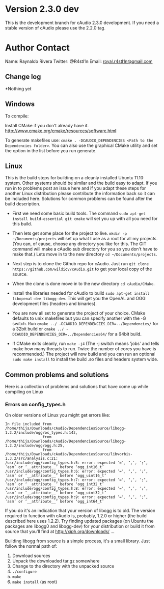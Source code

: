 # Version 2.3.0 dev

This is the development branch for cAudio 2.3.0 development.
If you need a stable version of cAudio please use the 2.2.0 tag.

Author Contact
=============
Name: Raynaldo Rivera
Twitter: @R4stl1n
Email: royal.r4stl1n@gmail.com

## Change log
*Nothing yet

## Windows

To compile:

Install CMake if you don't already have it. http://www.cmake.org/cmake/resources/software.html

To generate makefiles use: `cmake . -DCAUDIO_DEPENDENCIES <Path to the Dependencies folder>`. You can also use the graphical CMake utility and set the option in the list before you run generate.

## Linux

This is the build steps for building on a cleanly installed Ubuntu 11.10 system. Other systems should be similar and the build easy to adapt. If you run in to problems post an issue here and if you adapt these steps for another Linux distribution please contribute the information back so it can be included here. Solutions for common problems can be found after the build description.

* First we need some basic build tools. The command `sudo apt-get install build-essential git cmake` will set you up with all you need for this build.

* Then lets get some place for the project to live. `mkdir -p ~/Documents/projects` will set up what I use as a root for all my projects. (You can, of cause, choose any directory you like for this. The GIT command will make a cAudio sub directory for you so you don't have to make that.)
Lets move in to the new directory `cd ~/Documents/projects`.

* Next step is to clone the Github repo for cAudio. Just run `git clone https://github.com/wildicv/cAudio.git` to get your local copy of the source.

* When the clone is done move in to the new directory `cd cAudio/CMake`.

* Install the libraries needed for cAudio to build `sudo apt-get install libopenal-dev libogg-dev`. This will get you the OpenAL and OGG development files (headers and binaries).

* You are now all set to generate the project of your choice. CMake defaults to unix makefiles but you can specify another with the -G switch. Run `cmake ../ -DCAUDIO_DEPENDENCIES_DIR=../Dependencies/` for a 32bit build or `cmake ../ -DCAUDIO_DEPENDENCIES_DIR=../Dependencies64/` for a 64bit build.

* If CMake exits cleanly, run `make -j4` (The -j switch means 'jobs' and tells make how many threads to run. Twice the number of cores you have is recommended.)
The project will now build and you can run an optional `sudo make install` to install the build .so files and headers system wide.

## Common problems and solutions

Here is a collection of problems and solutions that have come up while compiling on Linux

### Errors on config_types.h

On older versions of Linux you might get errors like:


```
In file included from /home/thijs/Downloads/cAudio/DependenciesSource/libogg-1.2.2/include/ogg/os_types.h:143,
                 from /home/thijs/Downloads/cAudio/DependenciesSource/libogg-1.2.2/include/ogg/ogg.h:25,
                 from /home/thijs/Downloads/cAudio/DependenciesSource/libvorbis-1.3.2/src/analysis.c:21:
/usr/include/ogg/config_types.h:5: error: expected ‘=’, ‘,’, ‘;’, ‘asm’ or ‘__attribute__’ before ‘ogg_int16_t’
/usr/include/ogg/config_types.h:6: error: expected ‘=’, ‘,’, ‘;’, ‘asm’ or ‘__attribute__’ before ‘ogg_uint16_t’
/usr/include/ogg/config_types.h:7: error: expected ‘=’, ‘,’, ‘;’, ‘asm’ or ‘__attribute__’ before ‘ogg_int32_t’
/usr/include/ogg/config_types.h:8: error: expected ‘=’, ‘,’, ‘;’, ‘asm’ or ‘__attribute__’ before ‘ogg_uint32_t’
/usr/include/ogg/config_types.h:9: error: expected ‘=’, ‘,’, ‘;’, ‘asm’ or ‘__attribute__’ before ‘ogg_int64_t’
```

If you do it's an indication that your version of libogg is to old. The version required to function with cAudio is, probably, 1.2.0 or higher (the build described here uses 1.2.2). Try finding updated packages (on Ubuntu the packages are libogg0 and libogg-dev) for your distribution or build it from source that you'll find at http://xiph.org/downloads/ ...

Building libogg from source is a simple process, it's a small library. Just follow the normal path of:

1. Download sources
2. Unpack the downloaded tar.gz somewhere
3. Change to the directory with the unpacked source
4. `./configure`
5. `make`
6. `make install` (as root)
